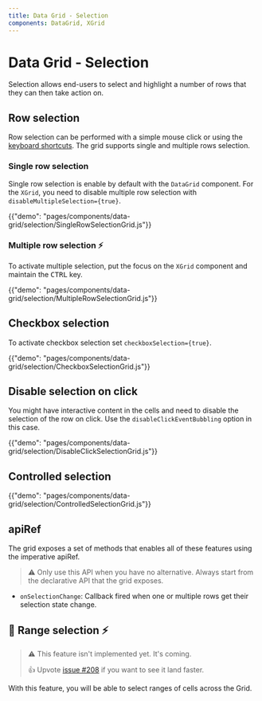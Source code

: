 ```yaml
---
title: Data Grid - Selection
components: DataGrid, XGrid
---
```


# Data Grid - Selection

<p class="description">Selection allows end-users to select and highlight a number of rows that they can then take action on.</p>

## Row selection

<!--
- https://ag-grid.com/javascript-grid-selection/
- https://ej2.syncfusion.com/react/demos/#/material/grid/selection
- https://ant.design/components/table/#components-table-demo-row-selection
- https://demos.telerik.com/kendo-ui/grid/selection
- https://www.telerik.com/kendo-react-ui/components/grid/selection/
- https://js.devexpress.com/Demos/WidgetsGallery/Demo/DataGrid/RowSelection/React/Light/
- https://www.jqwidgets.com/react/react-grid/#https://www.jqwidgets.com/react/react-grid/react-grid-rowselection.htm
- http://tabulator.info/docs/4.5/select#setup-range
- https://devexpress.github.io/devextreme-reactive/react/grid/docs/guides/selection/
- https://ej2.syncfusion.com/react/demos/#/material/grid/checkbox-selection
- https://demos.telerik.com/kendo-ui/grid/checkbox-selection
-->

Row selection can be performed with a simple mouse click or using the [keyboard shortcuts](/components/data-grid/accessibility/#selection). The grid supports single and multiple rows selection.

### Single row selection

Single row selection is enable by default with the `DataGrid` component.
For the `XGrid`, you need to disable multiple row selection with `disableMultipleSelection={true}`.

{{"demo": "pages/components/data-grid/selection/SingleRowSelectionGrid.js"}}

### Multiple row selection ⚡️

To activate multiple selection, put the focus on the `XGrid` component and maintain the <kbd>CTRL</kbd> key.

{{"demo": "pages/components/data-grid/selection/MultipleRowSelectionGrid.js"}}

## Checkbox selection

To activate checkbox selection set `checkboxSelection={true}`.

{{"demo": "pages/components/data-grid/selection/CheckboxSelectionGrid.js"}}

## Disable selection on click

You might have interactive content in the cells and need to disable the selection of the row on click. Use the `disableClickEventBubbling` option in this case.

{{"demo": "pages/components/data-grid/selection/DisableClickSelectionGrid.js"}}

## Controlled selection

{{"demo": "pages/components/data-grid/selection/ControlledSelectionGrid.js"}}

## apiRef

The grid exposes a set of methods that enables all of these features using the imperative apiRef.

> ⚠️ Only use this API when you have no alternative. Always start from the declarative API that the grid exposes.

- `onSelectionChange`: Callback fired when one or multiple rows get their selection state change.

## 🚧 Range selection ⚡️

> ⚠️ This feature isn't implemented yet. It's coming.
>
> 👍 Upvote [issue #208](https://github.com/mui-org/material-ui-x/issues/208) if you want to see it land faster.

With this feature, you will be able to select ranges of cells across the Grid.

